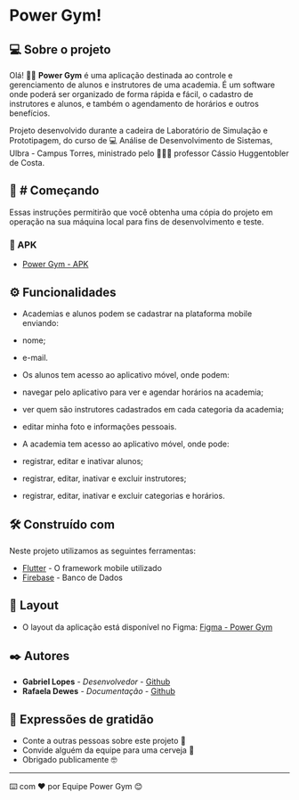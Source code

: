 
# Power Gym!


## 💻 Sobre o projeto

Olá! 🏋️‍♀️ **Power Gym** é uma aplicação destinada ao controle e gerenciamento de alunos e instrutores de uma academia. É um software onde poderá ser organizado de forma rápida e fácil, o cadastro de instrutores e alunos, e também o agendamento de horários e outros benefícios.

Projeto desenvolvido durante a cadeira de Laboratório de Simulação e Prototipagem, do curso de 💻 Análise de Desenvolvimento de Sistemas, Ulbra - Campus Torres, ministrado pelo 👨🏽‍🏫 professor Cássio Huggentobler de Costa.

## 🚀 # Começando

Essas instruções permitirão que você obtenha uma cópia do projeto em operação na sua máquina local para fins de desenvolvimento e teste.

### 📲 APK

- [Power Gym - APK]((https://drive.google.com/file/d/1nWFn685waFzYbu-GglupMx9HGlySTZd-/view?usp=sharing))


## ⚙️ Funcionalidades

- Academias e alunos podem se cadastrar na plataforma mobile enviando:
- nome;
- e-mail.

- Os alunos tem acesso ao aplicativo móvel, onde podem:
- navegar pelo aplicativo para ver e agendar horários na academia;
- ver quem são instrutores cadastrados em cada categoria da academia;
- editar minha foto e informações pessoais.

- A academia tem acesso ao aplicativo móvel, onde pode:
- registrar, editar e inativar alunos;
- registrar, editar, inativar e excluir instrutores;
- registrar, editar, inativar e excluir categorias e horários.

## 🛠️ Construído com

Neste projeto utilizamos as seguintes ferramentas:

- [Flutter]((https://flutter.dev/)) - O framework mobile utilizado
- [Firebase]((https://firebase.google.com/?hl=pt-br)) - Banco de Dados  

## 🎨 Layout

* O layout da aplicação está disponível no Figma:
[Figma - Power Gym]((https://www.figma.com/file/os8MjNGACW0hsRVV9WEw1p/Untitled?node-id=0%3A1))

## ✒️ Autores

- **Gabriel Lopes** - _Desenvolvedor_ - [Github]((github.com)](https://github.com/GabrielCarlosLopes))
- **Rafaela Dewes** - _Documentação_ - [Github]((github.com)](https://github.com/rafadewes))

## 🎁 Expressões de gratidão

- Conte a outras pessoas sobre este projeto 📢
- Convide alguém da equipe para uma cerveja 🍺
- Obrigado publicamente 🤓

----------
⌨️ com ❤️ por Equipe Power Gym 😊
